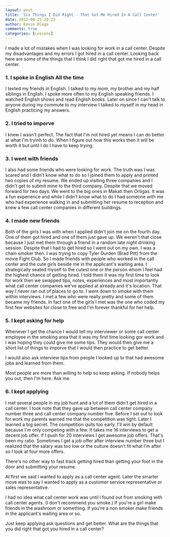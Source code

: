 ```yaml
---
layout: post
title: 'Six Things I Did Right - That Got Me Hired In A Call Center'
date: 2012-09-25 20:23
author: Kevin Olega
comments: true
categories: [Lessons]
---
```

I made a lot of mistakes when I was looking for work in a call center. Despite my disadvantages and my errors I got hired in a call center. Looking back here are some of the things that I think I did right that got me hired in a call center.

### 1. I spoke in English All the time 

I texted my friends in English. I talked to my mom, my brother and my half siblings in English. I spoke more often to my English speaking friends. I watched English shows and read English books. Later on since I can't talk to anyone during my commute to my interview I talked to myself in my head in English practicing my answers.

### 2. I tried to imporve 

I knew I wasn't perfect. The fact that I'm not hired yet means I can do better at what I'm tryinh to do. When I figure out how this works then it will be worth it but until I do I have to keep trying.

### 3. I went with friends 

I also had some friends who were looking for work. The truth was I was scared and I didn't know what to do so I joined them to apply and printed two copies of my resume. We ended up visiting three companies and I didn't get to submit mine to the third company. Despite that we moved forward for two days. We went to the big ones in Makati then Ortigas. It was a fun experience and while I didn't know what to do I had someone with me who had experience walking in and submitting her resume to reception and knew a few call center companies in different buildings.

### 4. I made new friends 

Both of the girls I was with when I applied didn't join me on the fourth day. One of them got hired and one of them just gave up. We weren't that close because I just met them through a friend in a random late night drinking session. Despite that I had to get hired so I went out on my own. I was a chain smoker then. I was trying to copy Tyler Durden (Brad Pitt) from the movie Fight Club. So I made friends with people who worked in the call center and the cute girls beside me in the applicant's waiting area. I strategically seated myself to the cutest one or the person whom I feel had the highest chance of getting hired. I told them it was my first time to look for work then we swapped tips, notes, experiences and most importantly what call center companies we've applied at already and it's location. That way I never ran out of places to go to. I went down to smoke with them within interviews. I met a few who were really pretty and some of them became my friends. In fact one of the girls I met was the one who coded my first few websites for close to free and I'm forever thankful for her help.

### 5. I kept asking for help 

Whenever I get the chance I would tell my interviewer or some call center employee in the smoking area that it was my first time looking gor work and I was hoping they could give me some tips. They would then give me a short list of things to imporve that I would then practice to get better.

I would also ask interview tips from people I looked up to that had awesome jobs and learned from them.

Most people are more than willing to help so keep asking. If nobody helps you out, then I'm here. Ask me.

### 6. I kept applying 

I met several people in my job hunt and a lot of them didn't get hired in a call center. I took note that they gave up between call center company number three and call center company number five. Before I set out to look for work my parents warned me that the competition was tight. Later I learned a big secret. The competition quits too early. I'll win by default because I'm only competing with a few. It takes me 16 interviews to get a decent job offer. If I push for 20 interviews I get awesome job offers. That's been my ratio. Sometimes I get a job offer after interview number three but I realized that the salary was too low or the culture doesn't fit what I'm after so I look at four more offers.

There's no other way to fast track getting hired than getting your foot in the door and submitting your resume.

At first we said I wanted to apply as a call center agent. Later the smarter move was to say I wanted to apply as  a customer service representative or sales representative.

I had no idea what call center work was until I found out from smoking with call center agents. (I don't recommend you smoke.) If you're a girl make friends in the washroom or something. If you're a non smoker make friends in the applicant's waiting area or so.

Just keep applying ask questions and get better. What are the things that you did right that got you hired in a call center?
